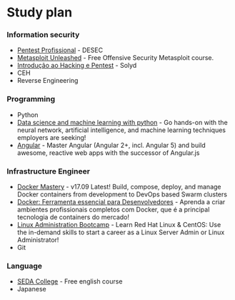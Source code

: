 # Study plan

<!-- | H 				| Monday 		| Tuesday 			| Wednesday 	| Thursday 			| Friday 		| Saturday 	| Sunday 	|
| ----------------- | ------ 		| ------ 			| ------ 		| ------ 			| ------ 		| ------ 	| ------ 	|
|  06:30 - 07:00 	| Reading 		| English 			| Reading 		| English 			| Reading 		| ? 		| ? 		|
|  11:30 - 12:30 	| English 		| Programming 		| English 		| Programming 		| English 		| ? 		| ? 		|
|  18:00 - 22:00 	| Pentest P. 	| Infrastructure   	| Pentest P. 	| Infrastructure   	| Pentest P. 	| ? 		| ? 		| -->


### Information security

* [Pentest Profissional](https://desecsecurity.com/academy/login) - DESEC
* [Metasploit Unleashed](https://www.offensive-security.com/metasploit-unleashed/) - Free Offensive Security Metasploit course.
* [Introdução ao Hacking e Pentest](https://www.youtube.com/watch?v=Gf_BYCCkPiM&list=PLp95aw034Wn8M910YSGLh3zvmq1xI7LbD) - Solyd
* CEH
* Reverse Engineering

### Programming
* Python
* [Data science and machine learning with python](https://www.udemy.com/data-science-and-machine-learning-with-python-hands-on/) - Go hands-on with the neural network, artificial intelligence, and machine learning techniques employers are seeking!
* [Angular](https://www.udemy.com/the-complete-guide-to-angular-2/) - Master Angular (Angular 2+, incl. Angular 5) and build awesome, reactive web apps with the successor of Angular.js 

### Infrastructure Engineer
* [Docker Mastery](https://www.udemy.com/docker-mastery/) - v17.09 Latest! Build, compose, deploy, and manage Docker containers from development to DevOps based Swarm clusters 
* [Docker: Ferramenta essencial para Desenvolvedores](https://www.udemy.com/curso-docker/) - Aprenda a criar ambientes profissionais completos com Docker, que é a principal tecnologia de containers do mercado! 
* [Linux Administration Bootcamp](https://www.udemy.com/linux-administration-bootcamp/) - Learn Red Hat Linux & CentOS: Use the in-demand skills to start a career as a Linux Server Admin or Linux Administrator!
* Git

### Language
- [SEDA College](http://www.sedacollegeonline.com/) - Free english course
- Japanese